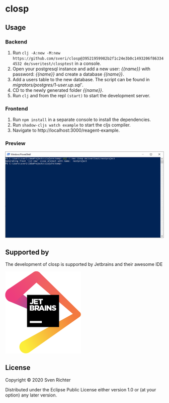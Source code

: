 # closp

## Usage

### Backend
1. Run `clj -A:new -M:new https://github.com/sveri/closp@39521959982b2f1c24e3b0c1493206f863344532 de/sveritest/closptest` in a console.
2. Open your postgresql instance and add a new user: _{{name}}_ with password: _{{name}}_ and create a database _{{name}}_.
3. Add a users table to the new database. The script can be found in _migrators/postgres/1-user.up.sql'_.
4. CD to the newly generated folder _{{name}}_.
5. Run `clj` and from the repl `(start)` to start the development server.

### Frontend
1. Run `npm install` in a separate console to install the dependencies.
2. Run `shadow-cljs watch example` to start the cljs compiler.
3. Navigate to http://localhost:3000/reagent-example.

### Preview

![Intro](intro.gif)


## Supported by

The development of closp is supported by Jetbrains and their awesome IDE

[![Jetbrains Logo](jetbrains.svg)](https://www.jetbrains.com/)

 

## License

Copyright © 2020 Sven Richter

Distributed under the Eclipse Public License either version 1.0 or (at your option) any later version.
